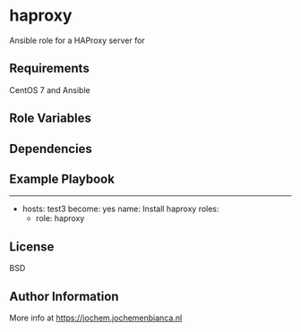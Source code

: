 haproxy
=========

Ansible role for a HAProxy server for

Requirements
------------

CentOS 7 and Ansible

Role Variables
--------------


Dependencies
------------


Example Playbook
----------------

---
- hosts: test3
  become: yes
  name: Install haproxy
  roles: 
    - role: haproxy



License
-------

BSD

Author Information
------------------

More info at https://jochem.jochemenbianca.nl
